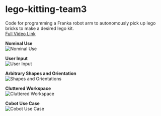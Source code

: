 # lego-kitting-team3
Code for programming a Franka robot arm to autonomously pick up lego bricks to make a desired lego kit.<br>
[Full Video Link](https://www.youtube.com/watch?v=qngiJ5iDRoQ)<br>

**Nominal Use**<br>
![Nominal Use](https://j.gifs.com/Rl7840.gif)<br>

**User Input**<br>
![User Input](https://j.gifs.com/46JWp0.gif)<br>

**Arbitrary Shapes and Orientation**<br>
![Shapes and Orientations](https://j.gifs.com/w0lnMm.gif)<br>

**Cluttered Workspace**<br>
![Cluttered Workspace](https://j.gifs.com/mqP7lE.gif)<br>

**Cobot Use Case**<br>
![Cobot Use Case](https://j.gifs.com/LZRAMp.gif)<br>
